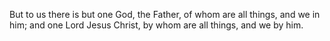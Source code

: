 But to us there is but one God, the Father, of whom are all things, and we in him; and one Lord Jesus Christ, by whom are all things, and we by him.

